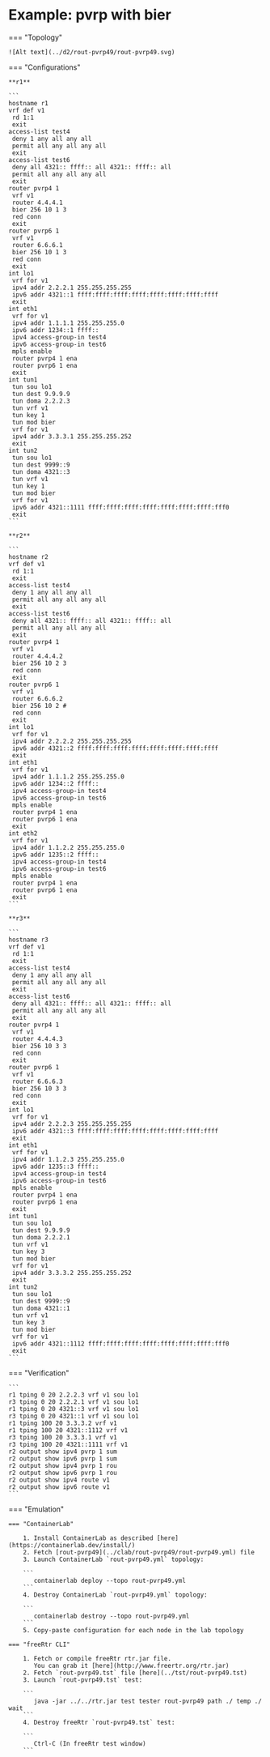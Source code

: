 # Example: pvrp with bier

=== "Topology"

    ![Alt text](../d2/rout-pvrp49/rout-pvrp49.svg)

=== "Configurations"

    **r1**

    ```
    hostname r1
    vrf def v1
     rd 1:1
     exit
    access-list test4
     deny 1 any all any all
     permit all any all any all
     exit
    access-list test6
     deny all 4321:: ffff:: all 4321:: ffff:: all
     permit all any all any all
     exit
    router pvrp4 1
     vrf v1
     router 4.4.4.1
     bier 256 10 1 3
     red conn
     exit
    router pvrp6 1
     vrf v1
     router 6.6.6.1
     bier 256 10 1 3
     red conn
     exit
    int lo1
     vrf for v1
     ipv4 addr 2.2.2.1 255.255.255.255
     ipv6 addr 4321::1 ffff:ffff:ffff:ffff:ffff:ffff:ffff:ffff
     exit
    int eth1
     vrf for v1
     ipv4 addr 1.1.1.1 255.255.255.0
     ipv6 addr 1234::1 ffff::
     ipv4 access-group-in test4
     ipv6 access-group-in test6
     mpls enable
     router pvrp4 1 ena
     router pvrp6 1 ena
     exit
    int tun1
     tun sou lo1
     tun dest 9.9.9.9
     tun doma 2.2.2.3
     tun vrf v1
     tun key 1
     tun mod bier
     vrf for v1
     ipv4 addr 3.3.3.1 255.255.255.252
     exit
    int tun2
     tun sou lo1
     tun dest 9999::9
     tun doma 4321::3
     tun vrf v1
     tun key 1
     tun mod bier
     vrf for v1
     ipv6 addr 4321::1111 ffff:ffff:ffff:ffff:ffff:ffff:ffff:fff0
     exit
    ```

    **r2**

    ```
    hostname r2
    vrf def v1
     rd 1:1
     exit
    access-list test4
     deny 1 any all any all
     permit all any all any all
     exit
    access-list test6
     deny all 4321:: ffff:: all 4321:: ffff:: all
     permit all any all any all
     exit
    router pvrp4 1
     vrf v1
     router 4.4.4.2
     bier 256 10 2 3
     red conn
     exit
    router pvrp6 1
     vrf v1
     router 6.6.6.2
     bier 256 10 2 #
     red conn
     exit
    int lo1
     vrf for v1
     ipv4 addr 2.2.2.2 255.255.255.255
     ipv6 addr 4321::2 ffff:ffff:ffff:ffff:ffff:ffff:ffff:ffff
     exit
    int eth1
     vrf for v1
     ipv4 addr 1.1.1.2 255.255.255.0
     ipv6 addr 1234::2 ffff::
     ipv4 access-group-in test4
     ipv6 access-group-in test6
     mpls enable
     router pvrp4 1 ena
     router pvrp6 1 ena
     exit
    int eth2
     vrf for v1
     ipv4 addr 1.1.2.2 255.255.255.0
     ipv6 addr 1235::2 ffff::
     ipv4 access-group-in test4
     ipv6 access-group-in test6
     mpls enable
     router pvrp4 1 ena
     router pvrp6 1 ena
     exit
    ```

    **r3**

    ```
    hostname r3
    vrf def v1
     rd 1:1
     exit
    access-list test4
     deny 1 any all any all
     permit all any all any all
     exit
    access-list test6
     deny all 4321:: ffff:: all 4321:: ffff:: all
     permit all any all any all
     exit
    router pvrp4 1
     vrf v1
     router 4.4.4.3
     bier 256 10 3 3
     red conn
     exit
    router pvrp6 1
     vrf v1
     router 6.6.6.3
     bier 256 10 3 3
     red conn
     exit
    int lo1
     vrf for v1
     ipv4 addr 2.2.2.3 255.255.255.255
     ipv6 addr 4321::3 ffff:ffff:ffff:ffff:ffff:ffff:ffff:ffff
     exit
    int eth1
     vrf for v1
     ipv4 addr 1.1.2.3 255.255.255.0
     ipv6 addr 1235::3 ffff::
     ipv4 access-group-in test4
     ipv6 access-group-in test6
     mpls enable
     router pvrp4 1 ena
     router pvrp6 1 ena
     exit
    int tun1
     tun sou lo1
     tun dest 9.9.9.9
     tun doma 2.2.2.1
     tun vrf v1
     tun key 3
     tun mod bier
     vrf for v1
     ipv4 addr 3.3.3.2 255.255.255.252
     exit
    int tun2
     tun sou lo1
     tun dest 9999::9
     tun doma 4321::1
     tun vrf v1
     tun key 3
     tun mod bier
     vrf for v1
     ipv6 addr 4321::1112 ffff:ffff:ffff:ffff:ffff:ffff:ffff:fff0
     exit
    ```

=== "Verification"

    ```
    r1 tping 0 20 2.2.2.3 vrf v1 sou lo1
    r3 tping 0 20 2.2.2.1 vrf v1 sou lo1
    r1 tping 0 20 4321::3 vrf v1 sou lo1
    r3 tping 0 20 4321::1 vrf v1 sou lo1
    r1 tping 100 20 3.3.3.2 vrf v1
    r1 tping 100 20 4321::1112 vrf v1
    r3 tping 100 20 3.3.3.1 vrf v1
    r3 tping 100 20 4321::1111 vrf v1
    r2 output show ipv4 pvrp 1 sum
    r2 output show ipv6 pvrp 1 sum
    r2 output show ipv4 pvrp 1 rou
    r2 output show ipv6 pvrp 1 rou
    r2 output show ipv4 route v1
    r2 output show ipv6 route v1
    ```

=== "Emulation"

    === "ContainerLab"

        1. Install ContainerLab as described [here](https://containerlab.dev/install/)  
        2. Fetch [rout-pvrp49](../clab/rout-pvrp49/rout-pvrp49.yml) file  
        3. Launch ContainerLab `rout-pvrp49.yml` topology:  

        ```
           containerlab deploy --topo rout-pvrp49.yml  
        ```
        4. Destroy ContainerLab `rout-pvrp49.yml` topology:  

        ```
           containerlab destroy --topo rout-pvrp49.yml  
        ```
        5. Copy-paste configuration for each node in the lab topology

    === "freeRtr CLI"

        1. Fetch or compile freeRtr rtr.jar file.  
           You can grab it [here](http://www.freertr.org/rtr.jar)  
        2. Fetch `rout-pvrp49.tst` file [here](../tst/rout-pvrp49.tst)  
        3. Launch `rout-pvrp49.tst` test:  

        ```
           java -jar ../../rtr.jar test tester rout-pvrp49 path ./ temp ./ wait
        ```
        4. Destroy freeRtr `rout-pvrp49.tst` test:  

        ```
           Ctrl-C (In freeRtr test window)
        ```

